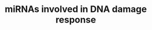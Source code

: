 ---
annotations:
- id: PW:0000099
  parent: regulatory pathway
  type: Pathway Ontology
  value: DNA repair pathway
- id: PW:0000808
  parent: regulatory pathway
  type: Pathway Ontology
  value: microRNA pathway
authors:
- J.krumeich
- Khanspers
- MaintBot
- MartijnVanIersel
- Andra
- Mkutmon
- Egonw
- Susan
description: MicroRNA clusters involved in de DNA damage response. Genes they regulated
  and genes that regulate them. All genes presented in this pathway can also be found
  in the pathway "DNA damage response(Homo sapiens)". More info can be found there.  Proteins
  on this pathway have targeted assays available via the [https://assays.cancer.gov/available_assays?wp_id=WP1545
  CPTAC Assay Portal].
last-edited: 2021-05-27
organisms:
- Homo sapiens
redirect_from:
- /index.php/Pathway:WP1545
- /instance/WP1545
revision: null
schema-jsonld:
- '@context': https://schema.org/
  '@id': https://wikipathways.github.io/pathways/WP1545.html
  '@type': Dataset
  creator:
    '@type': Organization
    name: WikiPathways
  description: MicroRNA clusters involved in de DNA damage response. Genes they regulated
    and genes that regulate them. All genes presented in this pathway can also be
    found in the pathway "DNA damage response(Homo sapiens)". More info can be found
    there.  Proteins on this pathway have targeted assays available via the [https://assays.cancer.gov/available_assays?wp_id=WP1545
    CPTAC Assay Portal].
  keywords:
  - ABL1
  - ATM
  - CCND1
  - CCND3
  - CCNE1
  - CDC25A2
  - CDK6
  - CDKN1A
  - CDKN1B
  - CREB1
  - E2F1
  - H2AFX
  - RAD52
  - TP53
  - c-Myc
  - hsa-let-7a
  - hsa-let-7a-1/7d cluster
  - hsa-let-7a-2/100 cluster
  - hsa-let-7a-3/7b cluster
  - hsa-let-7b
  - hsa-let-7d
  - hsa-let-7f
  - hsa-miR-106b/25 cluster
  - hsa-miR-17/92a-1 cluster
  - hsa-miR-195/497 cluster
  - hsa-miR-203 gene
  - hsa-miR-210 gene
  - hsa-miR-21gene
  - hsa-miR-222/221 cluster
  - hsa-miR-223 gene
  - hsa-miR-29b-1/29a cluster
  - hsa-miR-29b-2/29c cluster
  - hsa-miR-330 gene
  - hsa-miR-424/450b cluster
  - hsa-miR-449c/449a cluster
  - hsa-mir-100
  - hsa-mir-106b
  - hsa-mir-143
  - hsa-mir-143/145 cluster
  - hsa-mir-145
  - hsa-mir-15a
  - hsa-mir-15a/16-1 cluster
  - hsa-mir-15b
  - hsa-mir-15b/16-2 cluster
  - hsa-mir-16
  - hsa-mir-17
  - hsa-mir-181a
  - hsa-mir-181a-1/181b-1 cluster
  - hsa-mir-181a-2/181b-2 cluster
  - hsa-mir-181b
  - hsa-mir-18a
  - hsa-mir-195
  - hsa-mir-19a
  - 'hsa-mir-19b-1 '
  - hsa-mir-203
  - hsa-mir-20a
  - hsa-mir-21
  - hsa-mir-210
  - hsa-mir-221
  - hsa-mir-222
  - hsa-mir-223
  - hsa-mir-23a
  - hsa-mir-23a/24-2 cluster
  - hsa-mir-23b
  - hsa-mir-23b/24-1 cluster
  - hsa-mir-24
  - hsa-mir-25
  - hsa-mir-27a
  - hsa-mir-27b
  - hsa-mir-29a
  - hsa-mir-29b-1
  - hsa-mir-29c
  - hsa-mir-3074
  - hsa-mir-330
  - hsa-mir-34b
  - hsa-mir-34b/34c cluster
  - hsa-mir-34c
  - hsa-mir-371
  - hsa-mir-371/373 cluster
  - hsa-mir-372
  - hsa-mir-373
  - hsa-mir-374b
  - hsa-mir-374b/421 cluster
  - hsa-mir-421
  - hsa-mir-424
  - hsa-mir-449a
  - hsa-mir-449b
  - hsa-mir-449c
  - hsa-mir-450a
  - hsa-mir-450b
  - hsa-mir-497
  - hsa-mir-503
  - hsa-mir-542
  - hsa-mir-92a-1
  - hsa-mir-93
  license: CC0
  name: miRNAs involved in DNA damage response
seo: CreativeWork
title: miRNAs involved in DNA damage response
wpid: WP1545
---